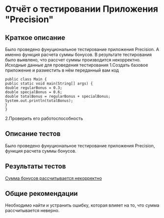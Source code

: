 # **Отчёт о тестировании Приложения "Precision"**

## **Краткое описание**

Было проведено фунуциональное тестирование приложения Precision.
А именно функция расчета суммы бонусов.
В результате тестирования было выявлено, что рассчет суммы производится некорректно.
Исходные данные для проведения тестирования
1.Создать базовое приложение и разместить в нём переданный вам код
```
public class Main {
public static void main(String[] args) {
double regularBonus = 0.3;
double specialBonus = 0.6;
double totalBonus = regularBonus + specialBonus;
System.out.println(totalBonus);
}
}
```

2.Проверить его работоспособность

## **Описание тестов**

Было проведено фунуциональное тестирование приложения Precision, функция расчета суммы бонусов.

## **Результаты тестов**
[Сумма бонусов рассчитывается некорректно](https://github.com/IrinaSalovskaya/DZ-Java-2.2/issues/1)

## **Общие рекомендации**
Необходимо найти и устранить ошибку, которая влияет на то, что сумма рассчитывается неверно.